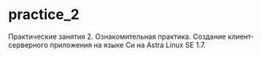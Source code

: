 # practice_2

Практические занятия 2. Ознакомительная практика. Создание клиент-серверного приложения на языке Си на Astra Linux SE 1.7.
